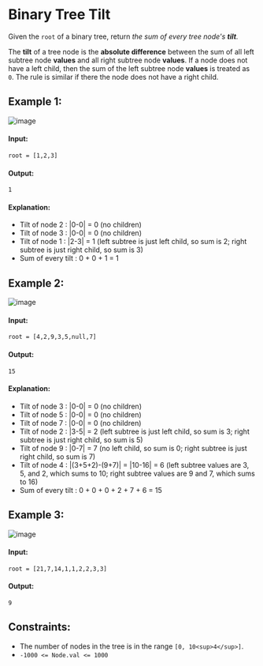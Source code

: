 # Binary Tree Tilt

Given the `root` of a binary tree, return *the sum of every tree node's **tilt**.*

The **tilt** of a tree node is the **absolute difference** between the sum of all left subtree node **values** and all right subtree node **values**. If a node does not have a left child, then the sum of the left subtree node **values** is treated as `0`. The rule is similar if there the node does not have a right child.

 

## Example 1:
![image](https://user-images.githubusercontent.com/24850908/145255133-bb323f26-40f5-442c-af3e-1728182e8a75.png)

#### Input: 
`root = [1,2,3]`

#### Output: 
`1`

#### Explanation: 
- Tilt of node 2 : |0-0| = 0 (no children)
- Tilt of node 3 : |0-0| = 0 (no children)
- Tilt of node 1 : |2-3| = 1 (left subtree is just left child, so sum is 2; right subtree is just right child, so sum is 3)
- Sum of every tilt : 0 + 0 + 1 = 1



## Example 2:
![image](https://user-images.githubusercontent.com/24850908/145255332-90c42bf0-df4b-47cc-a558-4a9b6a2ab6a0.png)

#### Input: 
`root = [4,2,9,3,5,null,7]`

#### Output: 
`15`

#### Explanation: 
- Tilt of node 3 : |0-0| = 0 (no children)
- Tilt of node 5 : |0-0| = 0 (no children)
- Tilt of node 7 : |0-0| = 0 (no children)
- Tilt of node 2 : |3-5| = 2 (left subtree is just left child, so sum is 3; right subtree is just right child, so sum is 5)
- Tilt of node 9 : |0-7| = 7 (no left child, so sum is 0; right subtree is just right child, so sum is 7)
- Tilt of node 4 : |(3+5+2)-(9+7)| = |10-16| = 6 (left subtree values are 3, 5, and 2, which sums to 10; right subtree values are 9 and 7, which sums to 16)
- Sum of every tilt : 0 + 0 + 0 + 2 + 7 + 6 = 15



## Example 3:
![image](https://user-images.githubusercontent.com/24850908/145255612-b34ef6a3-b9ef-4c70-b22a-119828da5056.png)

#### Input: 
`root = [21,7,14,1,1,2,2,3,3]`

#### Output: 
`9`
 


## Constraints:
- The number of nodes in the tree is in the range `[0, 10<sup>4</sup>]`.
- `-1000 <= Node.val <= 1000`
